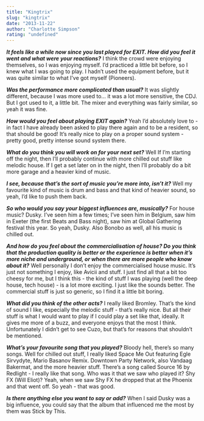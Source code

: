 ```yaml
---
title: "Kingtrix"
slug: "kingtrix"
date: "2013-11-22"
author: "Charlotte Simpson"
rating: "undefined"
---
```


_**It feels like a while now since you last played for EXIT. How did you feel it went and what were your reactions?**_ I think the crowd were enjoying themselves, so I was enjoying myself. I’d practiced a little bit before, so I knew what I was going to play. I hadn’t used the equipment before, but it was quite similar to what I’ve got myself (Pioneers).

_**Was the performance more complicated than usual?**_ It was slightly different, because I was more used to… it was a lot more sensitive, the CDJ. But I got used to it, a little bit. The mixer and everything was fairly similar, so yeah it was fine.

_**How would you feel about playing EXIT again?**_ Yeah I’d absolutely love to - in fact I have already been asked to play there again and to be a resident, so that should be good! It’s really nice to play on a proper sound system - pretty good, pretty intense sound system there.

_**What do you think you will work on for your next set?**_ Well If I’m starting off the night, then I’ll probably continue with more chilled out stuff like melodic house. If I get a set later on in the night, then I’ll probably do a bit more garage and a heavier kind of music.

_**I see, because that’s the sort of music you’re more into, isn’t it?**_ Well my favourite kind of music is drum and bass and that kind of heavier sound, so yeah, I’d like to push them back.

_**So who would you say your biggest influences are, musically?**_ For house music? Dusky. I’ve seen him a few times; I’ve seen him in Belgium, saw him in Exeter (the first Beats and Bass night), saw him at Global Gathering festival this year. So yeah, Dusky. Also Bonobo as well, all his music is chilled out.

_**And how do you feel about the commercialisation of house? Do you think that the production quality is better or the experience is better when it’s more niche and underground, or when there are more people who know about it?**_ Well personally I don’t enjoy the commercialised house music. It’s just not something I enjoy, like Avicii and stuff. I just find all that a bit too cheesy for me, but I think this - the kind of stuff I was playing (well the deep house, tech house) - is a lot more exciting. I just like the sounds better. The commercial stuff is just so generic, so I find it a little bit boring.

_**What did you think of the other acts?**_ I really liked Bromley. That’s the kind of sound I like, especially the melodic stuff - that’s really nice. But all their stuff is what I would want to play if I could play a set like that, ideally. It gives me more of a buzz, and everyone enjoys that the most I think. Unfortunately I didn’t get to see Cuzo, but that’s for reasons that shouldn’t be mentioned.

_**What’s your favourite song that you played?**_ Bloody hell, there’s so many songs. Well for chilled out stuff, I really liked Space Me Out featuring Egle Sirvydyte, Mario Basanov Remix. Downtown Party Network, also Vandaag Bakermat, and the more heavier stuff. There’s a song called Source 16 by Redlight - I really like that song. Who was it that we saw who played it? Shy FX (Will Eliot)? Yeah, when we saw Shy FX he dropped that at the Phoenix and that went off. So yeah - that was good.

_**Is there anything else you want to say or add?**_ When I said Dusky was a big influence, you could say that the album that influenced me the most by them was Stick by This.
